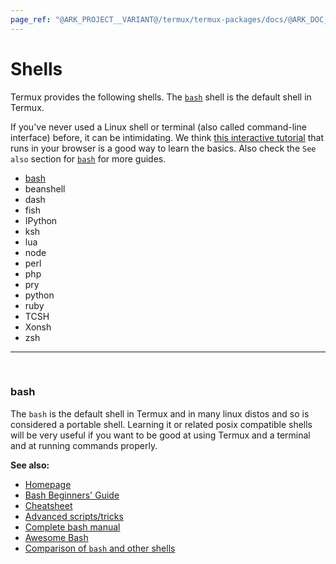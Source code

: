```yaml
---
page_ref: "@ARK_PROJECT__VARIANT@/termux/termux-packages/docs/@ARK_DOC__VERSION@/get-started/shells/index.html"
---
```


# Shells

<!-- @ARK_DOCS__HEADER_PLACEHOLDER@ -->

Termux provides the following shells. The [`bash`](#bash) shell is the default shell in Termux.

If you've never used a Linux shell or terminal (also called command-line interface) before, it can be intimidating. We think 
[this interactive tutorial](https://linuxjourney.com/lesson/the-shell) that runs in your browser is a good way to learn the basics. Also check the `See also` section for [`bash`](#bash) for more guides.

- [bash](#bash)
- beanshell
- dash
- fish
- IPython
- ksh
- lua
- node
- perl
- php
- pry
- python
- ruby
- TCSH
- Xonsh
- zsh

---

&nbsp;





### bash

The `bash` is the default shell in Termux and in many linux distos and so is considered a portable shell. Learning it or related posix compatible shells will be very useful if you want to be good at using Termux and a terminal and at running commands properly.

**See also:**

- [Homepage](https://www.gnu.org/software/bash)
- [Bash Beginners' Guide](https://tldp.org/LDP/Bash-Beginners-Guide/html)
- [Cheatsheet](https://devhints.io/bash)
- [Advanced scripts/tricks](https://github.com/dylanaraps/pure-bash-bible)
- [Complete bash manual](https://tldp.org/LDP/abs/html/index.html)
- [Awesome Bash](https://github.com/awesome-lists/awesome-bash)
- [Comparison of `bash` and other shells](https://hyperpolyglot.org/unix-shells)

## &nbsp;

&nbsp;
